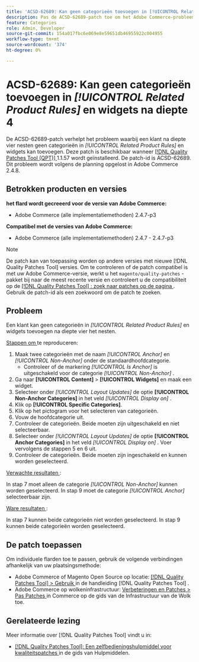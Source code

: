 ```yaml
---
title: 'ACSD-62689: Kan geen categorieën toevoegen in [!UICONTROL Related Product Rules] en widgets na diepte 4'
description: Pas de ACSD-62689-patch toe om het Adobe Commerce-probleem op te lossen waarbij een klant na diepte 4 nesten geen categorieën in [!UICONTROL Related Product Rules] en widgets kan toevoegen.
feature: Categories
role: Admin, Developer
source-git-commit: 154a017fbc6e069e8e59651db46955922c004955
workflow-type: tm+mt
source-wordcount: '374'
ht-degree: 0%

---
```



# ACSD-62689: Kan geen categorieën toevoegen in *[!UICONTROL Related Product Rules]* en widgets na diepte 4

De ACSD-62689-patch verhelpt het probleem waarbij een klant na diepte vier nesten geen categorieën in *[!UICONTROL Related Product Rules]* en widgets kan toevoegen. Deze patch is beschikbaar wanneer [[!DNL Quality Patches Tool (QPT)] ](https://experienceleague.adobe.com/docs/commerce-operations/patches/release-notes.html) 1.1.57 wordt geïnstalleerd. De patch-id is ACSD-62689. Dit probleem wordt volgens de planning opgelost in Adobe Commerce 2.4.8.

## Betrokken producten en versies

**het flard wordt gecreeerd voor de versie van Adobe Commerce:**

* Adobe Commerce (alle implementatiemethoden) 2.4.7-p3

**Compatibel met de versies van Adobe Commerce:**

* Adobe Commerce (alle implementatiemethoden) 2.4.7 - 2.4.7-p3

>[!NOTE]
>
>De patch kan van toepassing worden op andere versies met nieuwe [!DNL Quality Patches Tool] versies. Om te controleren of de patch compatibel is met uw Adobe Commerce-versie, werkt u het `magento/quality-patches` -pakket bij naar de meest recente versie en controleert u de compatibiliteit op de [[!DNL Quality Patches Tool] : zoek naar patches op de pagina ](https://experienceleague.adobe.com/tools/commerce-quality-patches/index.html) . Gebruik de patch-id als een zoekwoord om de patch te zoeken.

## Probleem

Een klant kan geen categorieën in *[!UICONTROL Related Product Rules]* en widgets toevoegen na diepte vier het nesten.

<u> Stappen om </u> te reproduceren:

1. Maak twee categorieën met de naam *[!UICONTROL Anchor]* en *[!UICONTROL Non-Anchor]* onder de standaardhoofdcategorie.
   * Controleer of de markering *[!UICONTROL Is Anchor]* is uitgeschakeld voor de categorie *[!UICONTROL Non-Anchor]* .
1. Ga naar **[!UICONTROL Content]** > **[!UICONTROL Widgets]** en maak een widget.
1. Selecteer onder *[!UICONTROL Layout Updates]* de optie **[!UICONTROL Non-Anchor Categories]** in het veld *[!UICONTROL Display on]* .
1. Klik op **[!UICONTROL Specific Categories]**.
1. Klik op het pictogram voor het selecteren van categorieën.
1. Vouw de hoofdcategorie uit.
1. Controleer de categorieën. Beide moeten zijn uitgeschakeld en niet selecteerbaar.
1. Selecteer onder *[!UICONTROL Layout Updates]* de optie **[!UICONTROL Anchor Categories]** in het veld *[!UICONTROL Display on]* . Voer vervolgens de stappen 5 en 6 uit.
1. Controleer de categorieën. Beide moeten zijn ingeschakeld en kunnen worden geselecteerd.

<u> Verwachte resultaten </u>:

In stap 7 moet alleen de categorie *[!UICONTROL Non-Anchor]* kunnen worden geselecteerd. In stap 9 moet de categorie *[!UICONTROL Anchor]* selecteerbaar zijn.

<u> Ware resultaten </u>:

In stap 7 kunnen beide categorieën niet worden geselecteerd. In stap 9 kunnen beide categorieën worden geselecteerd.

## De patch toepassen

Om individuele flarden toe te passen, gebruik de volgende verbindingen afhankelijk van uw plaatsingsmethode:

* Adobe Commerce of Magento Open Source op locatie: [[!DNL Quality Patches Tool]  > Gebruik ](/help/tools/quality-patches-tool/usage.md) in de handleiding [!DNL Quality Patches Tool] .
* Adobe Commerce op wolkeninfrastructuur: [ Verbeteringen en Patches > Pas Patches ](https://experienceleague.adobe.com/docs/commerce-cloud-service/user-guide/develop/upgrade/apply-patches.html) in Commerce op de gids van de Infrastructuur van de Wolk toe.


## Gerelateerde lezing

Meer informatie over [!DNL Quality Patches Tool] vindt u in:

* [[!DNL Quality Patches Tool]: Een zelfbedieningshulpmiddel voor kwaliteitspatches ](/help/tools/quality-patches-tool/quality-patches-tool-to-self-serve-quality-patches.md) in de gids van Hulpmiddelen.

